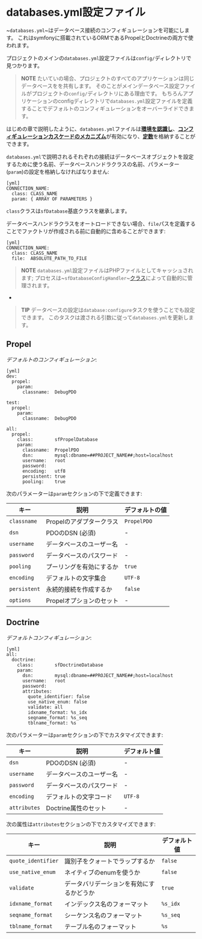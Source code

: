 databases.yml設定ファイル
=========================

~`databases.yml`~はデータベース接続のコンフィギュレーションを可能にします。
これはsymfonyに搭載されているORMであるPropelとDoctrineの両方で使われます。

プロジェクトのメインの`databases.yml`設定ファイルは`config/`ディレクトリで見つかります。

>**NOTE**
>たいていの場合、プロジェクトのすべてのアプリケーションは同じデータベースをを共有します。
>そのことがメインデータベース設定ファイルがプロジェクトの`config/`ディレクトリにある理由です。
>もちろんアプリケーションのconfigディレクトリで`databases.yml`設定ファイルを定義することでデフォルトのコンフィギュレーションをオーバーライドできます。

はじめの章で説明したように、`databases.yml`ファイルは[**環境を認識し**](#chapter_03_environment_awareness)、[**コンフィギュレーションカスケードのメカニズム**](#chapter_03_configuration_cascade)が有効になり、[**定数**](#chapter_03_constants)を格納することができます。

`databases.yml`で説明されるそれぞれの接続はデータベースオブジェクトを設定するために使う名前、データベースハンドラクラスの名前、パラメーター(`param`)の設定を格納しなければなりません:

    [yml]
    CONNECTION_NAME:
      class: CLASS_NAME
      param: { ARRAY OF PARAMETERS }

`class`クラスは`sfDatabase`基底クラスを継承します。

データベースハンドラクラスをオートロードできない場合、`file`パスを定義することでファクトリが作成される前に自動的に含めることができます:

    [yml]
    CONNECTION_NAME:
      class: CLASS_NAME
      file:  ABSOLUTE_PATH_TO_FILE

>**NOTE**
>`databases.yml`設定ファイルはPHPファイルとしてキャッシュされます; 
>プロセスは~`sfDatabaseConfigHandler`~[クラス](#chapter_14_config_handlers_yml)によって自動的に管理されます。

-

>**TIP**
>データベースの設定は`database:configure`タスクを使うことでも設定できます。
>このタスクは渡される引数に従って`databases.yml`を更新します。

Propel
------

*デフォルトのコンフィギュレーション*:

    [yml]
    dev:
      propel:
        param:
          classname:  DebugPDO

    test:
      propel:
        param:
          classname:  DebugPDO

    all:
      propel:
        class:        sfPropelDatabase
        param:
          classname:  PropelPDO
          dsn:        mysql:dbname=##PROJECT_NAME##;host=localhost
          username:   root
          password:   
          encoding:   utf8
          persistent: true
          pooling:    true

次のパラメーターは`param`セクションの下で定義できます:

 | キー         | 説明                     | デフォルトの値 |
 | ------------ | -------------------------| -------------- |
 | `classname`  | Propelのアダプタークラス | `PropelPDO`    |
 | `dsn`        | PDOのDSN (必須)          | -              |
 | `username`   | データベースのユーザー名 | -              |
 | `password`   | データベースのパスワード | -              |
 | `pooling`    | プーリングを有効にするか | `true`         |
 | `encoding`   | デフォルトの文字集合     | `UTF-8`        |
 | `persistent` | 永続的接続を作成するか   | `false`        |
 | `options`    | Propelオプションのセット | -              |

Doctrine
--------

*デフォルトコンフィギュレーション*:

    [yml]
    all:
      doctrine:
        class:        sfDoctrineDatabase
        param:
          dsn:        mysql:dbname=##PROJECT_NAME##;host=localhost
          username:   root
          password:   
          attributes:
            quote_identifier: false
            use_native_enum: false
            validate: all
            idxname_format: %s_idx
            seqname_format: %s_seq
            tblname_format: %s

次のパラメーターは`param`セクションの下でカスタマイズできます:

 | キー         | 説明                     | デフォルト値 |
 | ------------ | ------------------------ | ------------ |
 | `dsn`        | PDOのDSN (必須)          | -            |
 | `username`   | データベースのユーザー名 | -            |
 | `password`   | データベースのパスワード | -            |
 | `encoding`   | デフォルトの文字コード   | `UTF-8`      |
 | `attributes` | Doctrine属性のセット     | -            |

次の属性は`attributes`セクションの下でカスタマイズできます:

 | キー               | 説明                                     | デフォルト値 |
 | ------------------ | ---------------------------------------- | ------------ |
 | `quote_identifier` | 識別子をクォートでラップするか           | `false`      |
 | `use_native_enum`  | ネイティブのenumを使うか                 | `false`      |
 | `validate`         | データバリデーションを有効にするかどうか | `true`       |
 | `idxname_format`   | インデックス名のフォーマット             | `%s_idx`     |
 | `seqname_format`   | シーケンス名のフォーマット               | `%s_seq`     |
 | `tblname_format`   | テーブル名のフォーマット                 | `%s`         |
